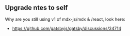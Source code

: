 ## Upgrade ntes to self

Why are you still using v1 of mdx-js/mdx & /react, look here:

- https://github.com/gatsbyjs/gatsby/discussions/34714
